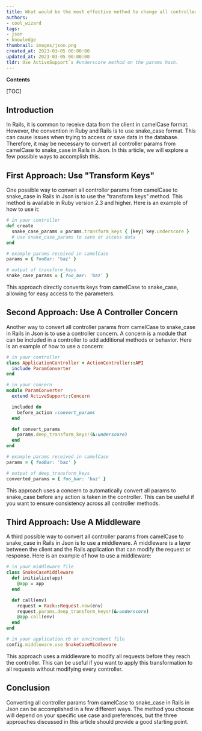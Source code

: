 ```yaml
---
title: What would be the most effective method to change all controller parameters from camelcase to snake_case in rails?
authors:
- cool_wizard
tags:
- json
- knowledge
thumbnail: images/json.png
created_at: 2023-03-05 00:00:00
updated_at: 2023-03-05 00:00:00
tldr: Use ActiveSupport`s #underscore method on the params hash.
---
```


**Contents**

[TOC]

## Introduction
In Rails, it is common to receive data from the client in camelCase format. However, the convention in Ruby and Rails is to use snake_case format. This can cause issues when trying to access or save data in the database. Therefore, it may be necessary to convert all controller params from camelCase to snake_case in Rails in Json. In this article, we will explore a few possible ways to accomplish this.

## First Approach: Use "Transform Keys"
One possible way to convert all controller params from camelCase to snake_case in Rails in Json is to use the "transform keys" method. This method is available in Ruby version 2.3 and higher. Here is an example of how to use it:

```ruby
# in your controller
def create
  snake_case_params = params.transform_keys { |key| key.underscore }
  # use snake_case_params to save or access data
end

# example params received in camelCase
params = { fooBar: 'baz' }

# output of transform_keys
snake_case_params = { foo_bar: 'baz' }
```

This approach directly converts keys from camelCase to snake_case, allowing for easy access to the parameters.

## Second Approach: Use A Controller Concern
Another way to convert all controller params from camelCase to snake_case in Rails in Json is to use a controller concern. A concern is a module that can be included in a controller to add additional methods or behavior. Here is an example of how to use a concern:

```ruby
# in your controller
class ApplicationController < ActionController::API
  include ParamConverter
end

# in your concern
module ParamConverter
  extend ActiveSupport::Concern

  included do
    before_action :convert_params
  end

  def convert_params
    params.deep_transform_keys!(&:underscore)
  end
end

# example params received in camelCase
params = { fooBar: 'baz' }

# output of deep_transform_keys
converted_params = { foo_bar: 'baz' }
```

This approach uses a concern to automatically convert all params to snake_case before any action is taken in the controller. This can be useful if you want to ensure consistency across all controller methods.

## Third Approach: Use A Middleware
A third possible way to convert all controller params from camelCase to snake_case in Rails in Json is to use a middleware. A middleware is a layer between the client and the Rails application that can modify the request or response. Here is an example of how to use a middleware:

```ruby
# in your middleware file
class SnakeCaseMiddleware
  def initialize(app)
    @app = app
  end

  def call(env)
    request = Rack::Request.new(env)
    request.params.deep_transform_keys!(&:underscore)
    @app.call(env)
  end
end

# in your application.rb or environment file
config.middleware.use SnakeCaseMiddleware
```

This approach uses a middleware to modify all requests before they reach the controller. This can be useful if you want to apply this transformation to all requests without modifying every controller.

## Conclusion
Converting all controller params from camelCase to snake_case in Rails in Json can be accomplished in a few different ways. The method you choose will depend on your specific use case and preferences, but the three approaches discussed in this article should provide a good starting point.
